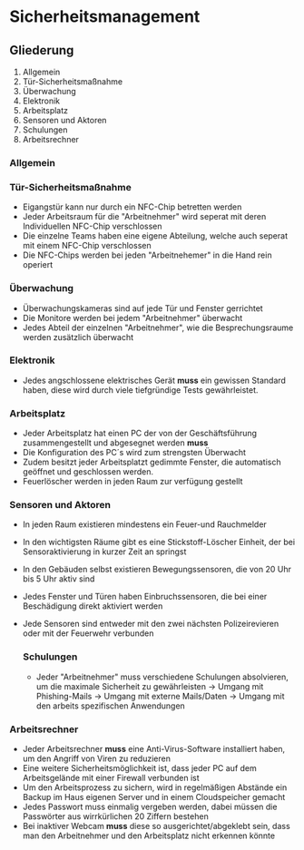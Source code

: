 # Sicherheitsmanagement 

## Gliederung

1. Allgemein
2. Tür-Sicherheitsmaßnahme
3. Überwachung
4. Elektronik
5. Arbeitsplatz
6. Sensoren und Aktoren
7. Schulungen
8. Arbeitsrechner

### Allgemein

### Tür-Sicherheitsmaßnahme
- Eigangstür kann nur durch ein NFC-Chip betretten werden
- Jeder Arbeitsraum für die "Arbeitnehmer" wird seperat mit deren Individuellen NFC-Chip verschlossen
- Die einzelne Teams haben eine eigene Abteilung, welche auch seperat mit einem NFC-Chip verschlossen
- Die NFC-Chips werden bei jeden "Arbeitnehemer" in die Hand rein operiert

### Überwachung
- Überwachungskameras sind auf jede Tür und Fenster gerrichtet
- Die Monitore werden bei jedem "Arbeitnehmer" überwacht
- Jedes Abteil der einzelnen "Arbeitnehmer", wie die Besprechungsraume werden zusätzlich überwacht

### Elektronik
- Jedes angschlossene elektrisches Gerät **muss** ein gewissen Standard haben, diese wird durch viele tiefgründige Tests gewährleistet.

### Arbeitsplatz
- Jeder Arbeitsplatz hat einen PC der von der Geschäftsführung zusammengestellt und abgesegnet werden **muss**
- Die Konfiguration des PC´s wird zum strengsten Überwacht
- Zudem besitzt jeder Arbeitsplatzt gedimmte Fenster, die automatisch geöffnet und geschlossen werden.
- Feuerlöscher werden in jeden Raum zur verfügung gestellt

### Sensoren und Aktoren
- In jeden Raum existieren mindestens ein Feuer-und Rauchmelder
- In den wichtigsten Räume gibt es eine Stickstoff-Löscher Einheit, der bei Sensoraktivierung in kurzer Zeit an springst
- In den Gebäuden selbst existieren Bewegungssensoren, die von 20 Uhr bis 5 Uhr aktiv sind
- Jedes Fenster und Türen haben Einbruchssensoren, die bei einer Beschädigung direkt aktiviert werden
- Jede Sensoren sind entweder mit den zwei nächsten Polizeirevieren oder mit der Feuerwehr verbunden

  ### Schulungen
  - Jeder "Arbeitnehmer" muss verschiedene Schulungen absolvieren, um die maximale Sicherheit zu gewährleisten
  -> Umgang mit Phishing-Mails
  -> Umgang mit externe Mails/Daten
  -> Umgang mit den arbeits spezifischen Anwendungen

### Arbeitsrechner
- Jeder Arbeitsrechner **muss** eine Anti-Virus-Software installiert haben, um den Angriff von Viren zu reduzieren
- Eine weitere Sicherheitsmöglichkeit ist, dass jeder PC auf dem Arbeitsgelände mit einer Firewall verbunden ist
- Um den Arbeitsprozess zu sichern, wird in regelmäßigen Abstände ein Backup im Haus eigenen Server und in einem Cloudspeicher gemacht
- Jedes Passwort muss einmalig vergeben werden, dabei müssen die Passwörter aus wirrkürlichen 20 Ziffern bestehen
- Bei inaktiver Webcam **muss** diese so ausgerichtet/abgeklebt sein, dass man den Arbeitnehmer und den Arbeitsplatz nicht erkennen könnte
  	  
